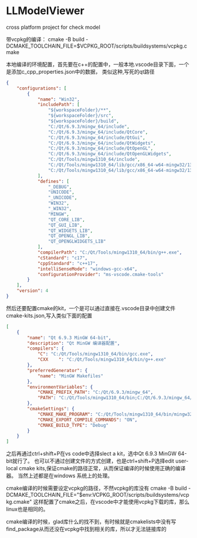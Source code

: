 # LLModelViewer
cross platform project for check model

带vcpkg的编译：
cmake -B build -DCMAKE_TOOLCHAIN_FILE=$VCPKG_ROOT/scripts/buildsystems/vcpkg.cmake

本地编译的环境配置，首先要在c++的配置中，一般本地.vscode目录下面，一个是添加c_cpp_properties.json中的数据，
类似这种,写死的qt路径
```json
{
    "configurations": [
        {
            "name": "Win32",
            "includePath": [
                "${workspaceFolder}/**",
                "${workspaceFolder}/src",
                "${workspaceFolder}/build",
                "C:/Qt/6.9.3/mingw_64/include",
                "C:/Qt/6.9.3/mingw_64/include/QtCore",
                "C:/Qt/6.9.3/mingw_64/include/QtGui",
                "C:/Qt/6.9.3/mingw_64/include/QtWidgets",
                "C:/Qt/6.9.3/mingw_64/include/QtOpenGL",
                "C:/Qt/6.9.3/mingw_64/include/QtOpenGLWidgets",
                "C:/Qt/Tools/mingw1310_64/include",
                "C:/Qt/Tools/mingw1310_64/lib/gcc/x86_64-w64-mingw32/13.1.0/include",
                "C:/Qt/Tools/mingw1310_64/lib/gcc/x86_64-w64-mingw32/13.1.0/include/c++"
            ],
            "defines": [
                "_DEBUG",
                "UNICODE",
                "_UNICODE",
                "WIN32",
                "_WIN32",
                "MINGW",
                "QT_CORE_LIB",
                "QT_GUI_LIB",
                "QT_WIDGETS_LIB",
                "QT_OPENGL_LIB",
                "QT_OPENGLWIDGETS_LIB"
            ],
            "compilerPath": "C:/Qt/Tools/mingw1310_64/bin/g++.exe",
            "cStandard": "c17",
            "cppStandard": "c++17",
            "intelliSenseMode": "windows-gcc-x64",
            "configurationProvider": "ms-vscode.cmake-tools"
        }
    ],
    "version": 4
}
```
然后还要配置cmake的kit，一个是可以通过直接在.vscode目录中创建文件cmake-kits.json,写入类似下面的配置
```json
[
    {
        "name": "Qt 6.9.3 MinGW 64-bit",
        "description": "Qt MinGW 编译器配置",
        "compilers": {
            "C": "C:/Qt/Tools/mingw1310_64/bin/gcc.exe",
            "CXX    ": "C:/Qt/Tools/mingw1310_64/bin/g++.exe"
        },
        "preferredGenerator": {
            "name": "MinGW Makefiles"
        },
        "environmentVariables": {
            "CMAKE_PREFIX_PATH": "C:/Qt/6.9.3/mingw_64",
            "PATH": "C:/Qt/Tools/mingw1310_64/bin;C:/Qt/6.9.3/mingw_64/bin;${env:PATH}"
        },
        "cmakeSettings": {
            "CMAKE_MAKE_PROGRAM": "C:/Qt/Tools/mingw1310_64/bin/mingw32-make.exe",
            "CMAKE_EXPORT_COMPILE_COMMANDS": "ON",
            "CMAKE_BUILD_TYPE": "Debug"
        }
    }
]
```
之后再通过ctrl+shift+P在vs code中选择slect a kit，选中Qt 6.9.3 MinGW 64-bit就行了。
也可以不通过创建文件的方式创建，也是ctrl+shift+P选择edit user-local cmake kits,保证cmake的路径正常，从而保证编译的时候使用正确的编译器。
当然上述都是在windows 系统上的处理。

cmake编译的时候需要设定vcpkg的路径，不然vcpkg的库没有
cmake -B build -DCMAKE_TOOLCHAIN_FILE="$env:VCPKG_ROOT/scripts/buildsystems/vcpkg.cmake"
这样配置了cmake之后，在vscode中才能使用vcpkg下载的库，那么linux也是相同的。

cmake编译的时候，glad库什么的找不到，有时候就是cmakelists中没有写find_package从而还没在vcpkg中找到相关的库，所以才无法链接库的
